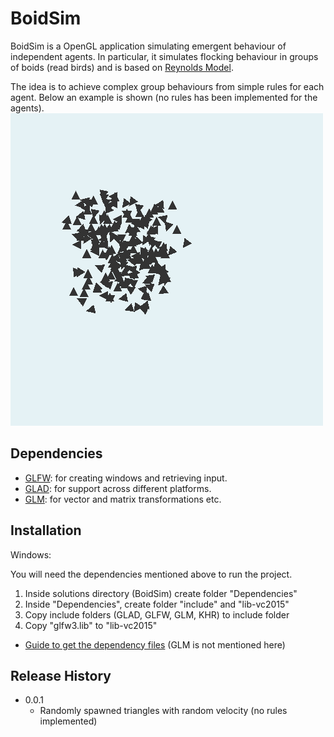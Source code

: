 # BoidSim

BoidSim is a OpenGL application simulating emergent behaviour of independent agents. In particular, it simulates flocking behaviour in groups of boids (read birds) and is based on [Reynolds Model](https://www.red3d.com/cwr/papers/1987/boids.html).

The idea is to achieve complex group behaviours from simple rules for each agent. Below an example is shown (no rules has been implemented for the agents).
![](examples/norules.gif)

## Dependencies

- [GLFW](https://www.glfw.org/): for creating windows and retrieving input.
- [GLAD](https://glad.dav1d.de/): for support across different platforms.
- [GLM](https://glm.g-truc.net/0.9.9/index.html): for vector and matrix transformations etc.

## Installation

Windows:

You will need the dependencies mentioned above to run the project.

1. Inside solutions directory (BoidSim) create folder "Dependencies"
2. Inside "Dependencies", create folder "include" and "lib-vc2015"
3. Copy include folders (GLAD, GLFW, GLM, KHR) to include folder
4. Copy "glfw3.lib" to "lib-vc2015"

- [Guide to get the dependency files](https://www.youtube.com/watch?v=k9LDF016_1A) (GLM is not mentioned here)


## Release History

* 0.0.1
    * Randomly spawned triangles with random velocity (no rules implemented)